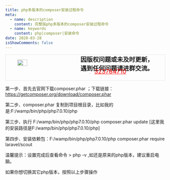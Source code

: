 ```yaml
---
title: php多版本的composer安装过程命令
meta:
  - name: description
    content: 完整版php多版本的composer安装过程命令
  - name: keywords
    content: php|composer|安装命令
date: 2020-03-28
isShowComments: false
---
```


<!-- QQ卡片 -->
<div style="width:100%;display:flex;justify-content:space-around;border:1px solid #E5E5E4;">
  <img style="width:25%;padding-top:15px;" src="http://md.taojingling.cn/WechatIMG31.jpeg" onclick="window.open('http://shang.qq.com/wpa/qunwpa?idkey=22ed6bd53a50f9764493ef41746bfb3006123cbe097729a106fee0c46b6e0b9e', '_blank');" />

  <div style="display:flex;flex-direction:column;justify-content:space-around;">
    <div style="font-size:1.2rem;font-weight:bold;">
      <div>因版权问题或未及时更新，</div>
      <div>遇到任何问题请进群交流。</div>
    </div>
    <div style="padding-left:12%;position:relative;bottom:20%;">
      <img style="width:6%;position:relative;top:3px;cursor:pointer;" src="https://i.loli.net/2019/11/23/U3qbMEuC9n6YBRA.png" onclick="window.open('http://shang.qq.com/wpa/qunwpa?idkey=22ed6bd53a50f9764493ef41746bfb3006123cbe097729a106fee0c46b6e0b9e', '_blank');" />
      <a href="http://shang.qq.com/wpa/qunwpa?idkey=22ed6bd53a50f9764493ef41746bfb3006123cbe097729a106fee0c46b6e0b9e" style="font-size:1.2rem;text-decoration:underline;color:red;" target="_blank">323784710</a>
    </div>
  </div>
</div>

第一步、首先去官网下载composer.phar ；下载链接：https://getcomposer.org/download/composer.phar

第二步、composer.phar 复制到项目根目录，比如我的是:F:/wamp/bin/php/php7.0.10/php

第三步、执行 F:/wamp/bin/php/php7.0.10/php composer.phar update [这里我的安装路径是F:/wamp/bin/php/php7.0.10/php]

第四步、安装依赖包：F:/wamp/bin/php/php7.0.10/php composer.phar require laravel/scout



温馨提示：设置完成后查看命令 > php -v ,如还是原来的php版本，建议重启电脑。

如果你想切换其它php版本，按照以上步骤操作